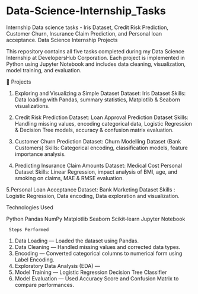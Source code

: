 # Data-Science-Internship_Tasks
Internship Data science tasks - Iris Dataset, Credit Risk Prediction, Customer Churn, Insurance Claim Prediction, and Personal loan acceptance.
Data Science Internship Projects

This repository contains all five tasks completed during my Data Science Internship at DevelopersHub Corporation. Each project is implemented in Python using Jupyter Notebook and includes data cleaning, visualization, model training, and evaluation.

📂 Projects

1. Exploring and Visualizing a Simple Dataset
Dataset: Iris Dataset
Skills: Data loading with Pandas, summary statistics, Matplotlib & Seaborn visualizations.


2. Credit Risk Prediction
Dataset: Loan Approval Prediction Dataset
Skills: Handling missing values, encoding categorical data, Logistic Regression & Decision Tree models, accuracy & confusion matrix evaluation.


3. Customer Churn Prediction
Dataset: Churn Modelling Dataset (Bank Customers)
Skills: Categorical encoding, classification models, feature importance analysis.


4. Predicting Insurance Claim Amounts
Dataset: Medical Cost Personal Dataset
Skills: Linear Regression, impact analysis of BMI, age, and smoking on claims, MAE & RMSE evaluation.


5.Personal Loan Acceptance
Dataset: Bank Marketing Dataset
Skills : Logistic Regression, Data encoding, Data exploration and visualization.

Technologies Used

Python
Pandas
NumPy
Matplotlib
Seaborn
Scikit-learn
Jupyter Notebook

     Steps Performed
     
1. Data Loading — Loaded the dataset using Pandas.
2. Data Cleaning — Handled missing values and corrected data types.
3. Encoding — Converted categorical columns to numerical form using Label Encoding.
4. Exploratory Data Analysis (EDA) —
5. Model Training —
Logistic Regression
Decision Tree Classifier
6. Model Evaluation — Used Accuracy Score and Confusion Matrix to compare performances.

